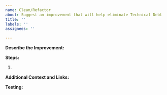 ```yaml
---
name: Clean/Refactor
about: Suggest an improvement that will help eliminate Technical Debt
title: ''
labels: ''
assignees: ''

---
```


**Describe the Improvement:**
<!-- Explain the goal of this refactor or cleanup task -->

**Steps:**
<!-- As best you can, detail the steps to make this change: -->
  1.    

**Additional Context and Links:**
<!-- Provide any discussion or links to documents/webpages that help explain why this change is important -->

**Testing:**
<!-- How can we verify that this change doesn't break anything -->
